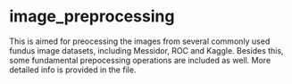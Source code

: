 # image_preprocessing
This is aimed for preocessing the images from several commonly used fundus image datasets, including Messidor, ROC and Kaggle. Besides this, some fundamental prepocessing operations are included as well. More detailed info is provided in the file.
